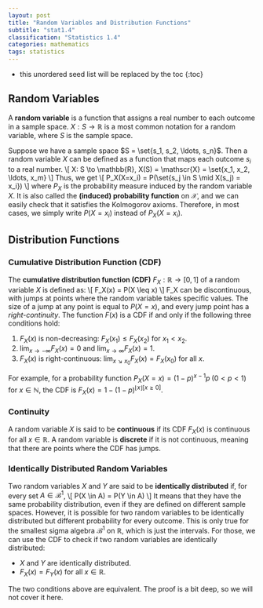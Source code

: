 ```yaml
---
layout: post
title: "Random Variables and Distribution Functions"
subtitle: "stat1.4"
classification: "Statistics 1.4"
categories: mathematics
tags: statistics
---
```


<!--more-->
* this unordered seed list will be replaced by the toc
{:toc}

## Random Variables

A **random variable**  is a function that assigns a real number to each outcome in a sample space.
$X: S \to \mathbb{R}$ is a most common notation for a random variable, where $S$ is the sample space.

Suppose we have a sample space $S = \set{s_1, s_2, \ldots, s_n}$.
Then a random variable $X$ can be defined as a function that maps each outcome $s_i$ to a real number.
\\[
X: S \to \mathbb{R}, X(S) = \mathscr{X} = \set{x_1, x_2, \ldots, x_m}
\\]
Thus, we get
\\[
P_X(X=x_i) = P(\set{s_j \in S \mid X(s_j) = x_i})
\\]
where $P_X$ is the probability measure induced by the random variable $X$.
It is also called the **(induced) probability function** on $\mathscr{X}$,
and we can easily check that it satisfies the Kolmogorov axioms.
Therefore, in most cases, we simply write $P(X=x_i)$ instead of $P_X(X=x_i)$.

## Distribution Functions

### Cumulative Distribution Function (CDF)

The **cumulative distribution function (CDF)** $F_X:\mathbb{R} \to [0,1]$ of a random variable $X$ is defined as:
\\[
F_X(x) = P(X \leq x)
\\]
F_X can be discontinuous, with jumps at points where the random variable takes specific values.
The size of a jump at any point is equal to $P(X = x)$, and every jump point has a _right-continuity_.
The function $F(x)$ is a CDF if and only if the following three conditions hold:
1. $F_X(x)$ is non-decreasing: $F_X(x_1) \leq F_X(x_2)$ for $x_1 < x_2$.
2. $\lim_{x \to -\infty} F_X(x) = 0$ and $\lim_{x \to \infty} F_X(x) = 1$.
3. $F_X(x)$ is right-continuous: $\lim_{x \searrow x_0} F_X(x) = F_X(x_0)$ for all $x$.

For example, for a probability function $P_X(X=x) = (1-p)^{x-1}p \; (0<p<1)$ for $x\in \mathbb{N}$, the CDF is
$F_X(x) = 1 - (1-p)^{\lfloor x \rfloor [x\ge0]}$.

### Continuity

A random variable $X$ is said to be **continuous** if its CDF $F_X(x)$ is continuous for all $x \in \mathbb{R}$.
A random variable is **discrete** if it is not continuous, meaning that there are points where the CDF has jumps.

### Identically Distributed Random Variables

Two random variables $X$ and $Y$ are said to be **identically distributed** if, for every set $A\in \mathscr{B}^1$,
\\[
P(X \in A) = P(Y \in A)
\\]
It means that they have the same probability distribution, even if they are defined on different sample spaces.
However, it is possible for two random variables to be identically distributed but different probability for every outcome.
This is only true for the smallest sigma algebra $\mathscr{B}^1$ on $\mathbb{R}$, which is just the intervals.
For those, we can use the CDF to check if two random variables are identically distributed:
 - $X$ and $Y$ are identically distributed.
 - $F_X(x) = F_Y(x)$ for all $x \in \mathbb{R}$.

The two conditions above are equivalent. The proof is a bit deep, so we will not cover it here.